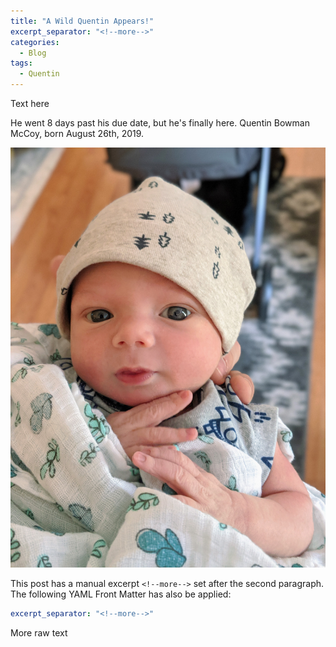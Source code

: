 ```yaml
---
title: "A Wild Quentin Appears!"
excerpt_separator: "<!--more-->"
categories:
  - Blog
tags:
  - Quentin
---
```


Text here

He went 8 days past his due date, but he's finally here. Quentin Bowman McCoy, born August 26th, 2019.

![Cute Quentin!](/assets/images/00100lPORTRAIT_00100_BURST20190828103130836_COVER.jpg)

<!--more-->

This post has a manual excerpt `<!--more-->` set after the second paragraph. The following YAML Front Matter has also be applied:

```yaml
excerpt_separator: "<!--more-->"
```

More raw text